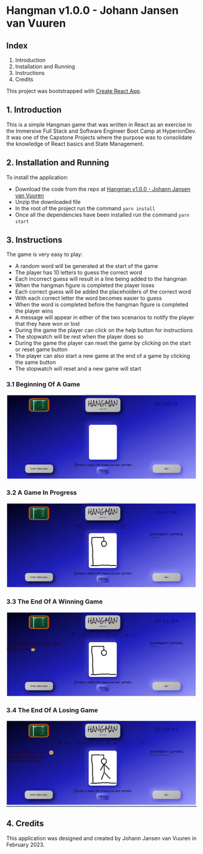# Hangman v1.0.0 - Johann Jansen van Vuuren

## Index

1. Introduction
2. Installation and Running
3. Instructions
4. Credits

This project was bootstrapped with [Create React App](https://github.com/facebook/create-react-app).

## 1. Introduction

This is a simple Hangman game that was written in React as an exercise in the Immersive Full Stack and Software Engineer Boot Camp at HyperionDev. It was one of the Capstone Projects where the purpose was to consolidate the knowledge of React basics and State Management.  

## 2. Installation and Running

To install the application:  
- Download the code from the repo at [Hangman v1.0.0 - Johann Jansen van Vuuren](https://github.com/JohannJvanVuuren/hangman)
- Unzip the downloaded file
- In the root of the project run the command `yarn install`
- Once all the dependencies have been installed run the command `yarn start`

## 3. Instructions

The game is very easy to play:  
- A random word will be generated at the start of the game
- The player has 10 letters to guess the correct word
- Each incorrect guess will result in a line being added to the hangman
- When the hangman figure is completed the player loses
- Each correct guess will be added the placeholders of the correct word
- With each correct letter the word becomes easier to guess
- When the word is completed before the hangman figure is completed the player wins
- A message will appear in either of the two scenarios to notify the player that they have won or lost
- During the game the player can click on the help button for instructions
- The stopwatch will be rest when the player does so
- During the game the player can reset the game by clicking on the start or reset game button
- The player can also start a new game at the end of a game by clicking the same button
- The stopwatch will reset and a new game will start

### 3.1 Beginning Of A Game

![Start](readme-images/img_1.png)

### 3.2 A Game In Progress

![Mid-play](readme-images/img_2.png)

### 3.3 The End Of A Winning Game

![Win](readme-images/img_3.png)

### 3.4 The End Of A Losing Game

![Lost](readme-images/img_4.png)

## 4. Credits

This application was designed and created by Johann Jansen van Vuuren in February 2023.